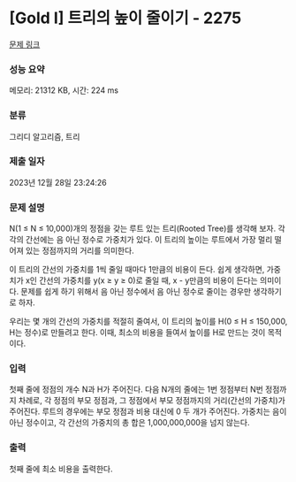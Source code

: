 # [Gold I] 트리의 높이 줄이기 - 2275 

[문제 링크](https://www.acmicpc.net/problem/2275) 

### 성능 요약

메모리: 21312 KB, 시간: 224 ms

### 분류

그리디 알고리즘, 트리

### 제출 일자

2023년 12월 28일 23:24:26

### 문제 설명

<p>N(1 ≤ N ≤ 10,000)개의 정점을 갖는 루트 있는 트리(Rooted Tree)를 생각해 보자. 각각의 간선에는 음 아닌 정수로 가중치가 있다. 이 트리의 높이는 루트에서 가장 멀리 떨어져 있는 정점까지의 거리를 의미한다.</p>

<p>이 트리의 간선의 가중치를 1씩 줄일 때마다 1만큼의 비용이 든다. 쉽게 생각하면, 가중치가 x인 간선의 가중치를 y(x ≥ y ≥ 0)로 줄일 때, x - y만큼의 비용이 든다는 의미이다. 문제를 쉽게 하기 위해서 음 아닌 정수에서 음 아닌 정수로 줄이는 경우만 생각하기로 하자.</p>

<p>우리는 몇 개의 간선의 가중치를 적절히 줄여서, 이 트리의 높이를 H(0 ≤ H ≤ 150,000, H는 정수)로 만들려고 한다. 이때, 최소의 비용을 들여서 높이를 H로 만드는 것이 목적이다.</p>

### 입력 

 <p>첫째 줄에 정점의 개수 N과 H가 주어진다. 다음 N개의 줄에는 1번 정점부터 N번 정점까지 차례로, 각 정점의 부모 정점과, 그 정점에서 부모 정점까지의 거리(간선의 가중치)가 주어진다. 루트의 경우에는 부모 정점과 비용 대신에 0 두 개가 주어진다. 가중치는 음이 아닌 정수이고, 각 간선의 가중치의 총 합은 1,000,000,000을 넘지 않는다.</p>

### 출력 

 <p>첫째 줄에 최소 비용을 출력한다.</p>


